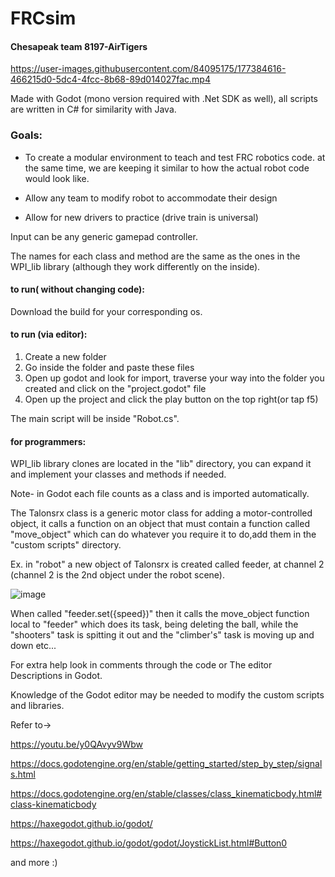 # FRCsim

#### Chesapeak team 8197-AirTigers

https://user-images.githubusercontent.com/84095175/177384616-466215d0-5dc4-4fcc-8b68-89d014027fac.mp4


Made with Godot (mono version required with .Net SDK as well), all scripts are written in C# for similarity with Java.

### Goals:

* To create a modular environment to teach and test FRC robotics code. at the same time, we are keeping it similar to how the actual robot code would look like.

* Allow any team to modify robot to accommodate their design

* Allow for new drivers to practice (drive train is universal)

Input can be any generic gamepad controller.

The names for each class and method are the same as the ones in the WPI_lib library (although they work differently on the inside).

#### to run( without changing code):

Download the build for your corresponding os.

#### to run (via editor):
1. Create a new folder 
2. Go inside the folder and paste these files
3. Open up godot and look for import, traverse your way into the folder you created and click on the "project.godot" file
4. Open up the project and click the play button on the top right(or tap f5)

The main script will be inside "Robot.cs".

#### for programmers:
WPI_lib library clones are located in the "lib" directory, you can expand it and implement your classes and methods if needed. 

Note- in Godot each file counts as a class and is imported automatically.

The Talonsrx class is a generic motor class for adding a motor-controlled object, it calls a function on an object that must contain a function called "move_object" which can do whatever you require it to do,add them in the "custom scripts" directory.

Ex. in "robot" a new object of Talonsrx is created called feeder, at channel 2 (channel 2 is the 2nd object under the robot scene).

![image](https://user-images.githubusercontent.com/84095175/177078370-5212f2ec-3ccc-44e3-8bdd-2b90aee7601e.png)

When called "feeder.set({speed})" then it calls the move_object function local to "feeder" which does its task, being deleting the ball, while the "shooters" task is spitting it out and the "climber's" task is moving up and down etc...

For extra help look in comments through the code or The editor Descriptions in Godot.

Knowledge of the Godot editor may be needed to modify the custom scripts and libraries.

Refer to->

https://youtu.be/y0QAvyv9Wbw

https://docs.godotengine.org/en/stable/getting_started/step_by_step/signals.html

https://docs.godotengine.org/en/stable/classes/class_kinematicbody.html#class-kinematicbody

https://haxegodot.github.io/godot/

https://haxegodot.github.io/godot/godot/JoystickList.html#Button0

and more :)
